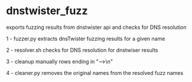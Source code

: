 # dnstwister_fuzz
exports fuzzing results from dnstwister api and checks for DNS resolution

1 - fuzzer.py extracts dnsTwister fuzzing results for a given name

2 - resolver.sh checks for DNS resolution for dnstwiser results

3 - cleanup manually rows ending in "-->\n"

4 - cleaner.py removes the original names from the resolved fuzz names

